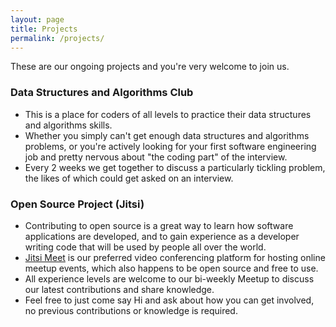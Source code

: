 ```yaml
---
layout: page
title: Projects
permalink: /projects/
---
```


These are our ongoing projects and you're very welcome to join us.

### Data Structures and Algorithms Club

- This is a place for coders of all levels to practice their data structures and algorithms skills. 
- Whether you simply can't get enough data structures and algorithms problems, or you're actively looking for your first software engineering job and pretty nervous about "the coding part" of the interview.
- Every 2 weeks we get together to discuss a particularly tickling problem, the likes of which could get asked on an interview.
  
### Open Source Project (Jitsi)

- Contributing to open source is a great way to learn how software applications are developed, and to gain experience
as a developer writing code that will be used by people all over the world.
- [Jitsi Meet](https://meet.jit.si/) is our preferred video conferencing platform for hosting online meetup events,
which also happens to be open source and free to use.
- All experience levels are welcome to our bi-weekly Meetup to discuss our latest contributions and share knowledge.
- Feel free to just come say Hi and ask about how you can get involved, no previous contributions or knowledge is required.
